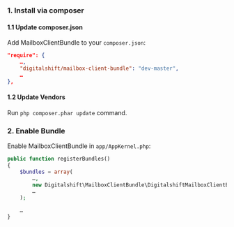 ### 1. Install via composer

#### 1.1 Update composer.json

Add MailboxClientBundle to your `composer.json`:

```json
"require": {
    …,
    "digitalshift/mailbox-client-bundle": "dev-master",
    …
},
```

#### 1.2 Update Vendors

Run `php composer.phar update` command.

### 2. Enable Bundle

Enable MailboxClientBundle in `app/AppKernel.php`:

```php
public function registerBundles()
{
    $bundles = array(
        …,
        new Digitalshift\MailboxClientBundle\DigitalshiftMailboxClientBundle(),
        …
    );

    …
}
```

